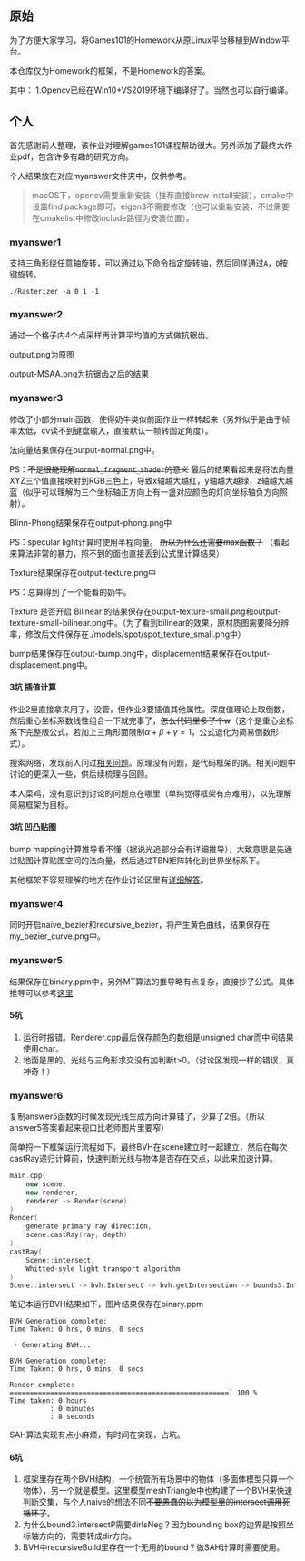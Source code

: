 ## 原始

为了方便大家学习，将Games101的Homework从原Linux平台移植到Window平台。

本仓库仅为Homework的框架，不是Homework的答案。

其中：
1.Opencv已经在Win10+VS2019环境下编译好了。当然也可以自行编译。

## 个人

首先感谢前人整理，该作业对理解games101课程帮助很大。另外添加了最终大作业pdf，包含许多有趣的研究方向。

个人结果放在对应myanswer文件夹中，仅供参考。

> macOS下，opencv需要重新安装（推荐直接brew install安装），cmake中设置find package即可，eigen3不需要修改（也可以重新安装，不过需要在cmakelist中修改include路径为安装位置）。

### myanswer1

支持三角形绕任意轴旋转，可以通过以下命令指定旋转轴，然后同样通过`A`，`D`按键旋转。

```shell
./Rasterizer -a 0 1 -1
```

### myanswer2

通过一个格子内4个点采样再计算平均值的方式做抗锯齿。

output.png为原图

output-MSAA.png为抗锯齿之后的结果

### myanswer3

修改了小部分main函数，使得奶牛类似前面作业一样转起来（另外似乎是由于帧率太低，cv读不到键盘输入，直接默认一帧转固定角度）。

法向量结果保存在output-normal.png中。

PS：~~不是很能理解`normal_fragment_shader`的意义~~ 最后的结果看起来是将法向量XYZ三个值直接映射到RGB三色上，导致x轴越大越红，y轴越大越绿，z轴越大越蓝（似乎可以理解为三个坐标轴正方向上有一盏对应颜色的灯向坐标轴负方向照射）。

Blinn-Phong结果保存在output-phong.png中

PS：specular light计算时使用半程向量。 ~~所以为什么还需要max函数？~~ （看起来算法非常的暴力，照不到的面也直接丢到公式里计算结果）

Texture结果保存在output-texture.png中

PS：总算得到了一个能看的奶牛。

Texture 是否开启 Bilinear 的结果保存在output-texture-small.png和output-texture-small-bilinear.png中。（为了看到bilinear的效果，原材质图需要降分辨率，修改后文件保存在./models/spot/spot_texture_small.png中）

bump结果保存在output-bump.png中，displacement结果保存在output-displacement.png中。

#### 3坑 插值计算

作业2里直接拿来用了，没管，但作业3要插值其他属性。深度值理论上取倒数，然后重心坐标系数线性组合一下就完事了，~~怎么代码里多了个w~~（这个是重心坐标系下完整版公式，若加上三角形面限制$\alpha + \beta + \gamma = 1$，公式退化为简易倒数形式）。

搜索网络，发现前人问过[相关问题](https://games-cn.org/forums/topic/zuoye3-guanyushenduzhiwentizijicaidekengheyixiexiangfa/)。原理没有问题，是代码框架的锅。相关问题中讨论的更深入一些，供后续梳理与回顾。

本人菜鸡，没有意识到讨论的问题点在哪里（单纯觉得框架有点难用），以先理解简易框架为目标。

#### 3坑 凹凸贴图

bump mapping计算推导看不懂（据说光追部分会有详细推导），大致意思是先通过贴图计算贴图空间的法向量，然后通过TBN矩阵转化到世界坐标系下。

其他框架不容易理解的地方在作业讨论区里有[详细解答](https://games-cn.org/forums/topic/frequently-asked-questionskeep-updating/)。

### myanswer4

同时开启naive_bezier和recursive_bezier，将产生黄色曲线，结果保存在my_bezier_curve.png中。

### myanswer5

结果保存在binary.ppm中，另外MT算法的推导略有点复杂，直接抄了公式。具体推导可以参考[这里](https://www.scratchapixel.com/lessons/3d-basic-rendering/ray-tracing-rendering-a-triangle/moller-trumbore-ray-triangle-intersection)

#### 5坑

1. 运行时报错。Renderer.cpp最后保存颜色的数组是unsigned char而中间结果使用char。
2. 地面是黑的。光线与三角形求交没有加判断t>0。（讨论区发现一样的错误，真神奇！）

### myanswer6

复制answer5函数的时候发现光线生成方向计算错了，少算了2倍。（所以answer5答案看起来视口比老师图片里要窄）

简单捋一下框架运行流程如下，最终BVH在scene建立时一起建立，然后在每次castRay递归计算前，快速判断光线与物体是否存在交点，以此来加速计算。

```c++
main.cpp(
    new scene,
    new renderer,
    renderer -> Render(scene)
)
Render(
    generate primary ray direction,
    scene.castRay(ray, depth)
)
castRay(
    Scene::intersect,
    Whitted-syle light transport algorithm
)
Scene::intersect -> bvh.Intersect -> bvh.getIntersection -> bounds3.IntersectP
```

笔记本运行BVH结果如下，图片结果保存在binary.ppm

```shell
BVH Generation complete:
Time Taken: 0 hrs, 0 mins, 0 secs

 - Generating BVH...

BVH Generation complete:
Time Taken: 0 hrs, 0 mins, 0 secs

Render complete: ======================================================] 100 %
Time taken: 0 hours
          : 0 minutes
          : 8 seconds
```

SAH算法实现有点小麻烦，有时间在实现，占坑。

#### 6坑

1. 框架里存在两个BVH结构，一个统管所有场景中的物体（多面体模型只算一个物体），另一个就是模型。这里模型meshTriangle中也构建了一个BVH来快速判断交集，与个人naive的想法不同~~不要愚蠢的以为模型里的intersect调用死循环了~~。
2. 为什么bound3.intersectP需要dirIsNeg？因为bounding box的边界是按照坐标轴方向的，需要转成dir方向。
3. BVH中recursiveBuild里存在一个无用的bound？做SAH计算时需要使用。
